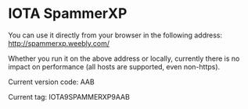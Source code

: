 # IOTA SpammerXP
You can use it directly from your browser in the following address:
http://spammerxp.weebly.com/

Whether you run it on the above address or locally, currently there is no impact on performance (all hosts are supported, even non-https).

Current version code: AAB

Current tag: IOTA9SPAMMERXP9AAB
